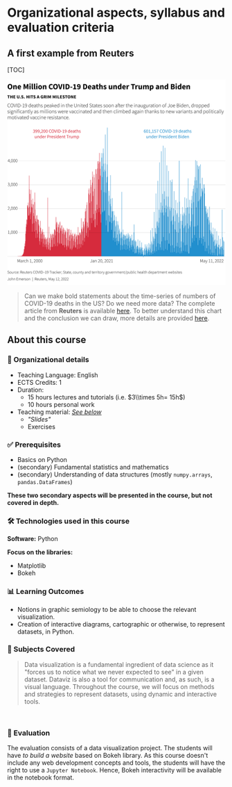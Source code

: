 # Organizational aspects, syllabus and evaluation criteria


## A first example from Reuters

[TOC]

![COVID-19 Mortality in the US](files/covid-2timeseries-us-presidency.jpg)

> Can we make bold statements about the time-series of numbers of COVID-19 deaths in the US? Do we need more data? The complete article from **Reuters** is available [here](https://www.reuters.com/world/us/biden-marks-1-million-americans-dead-covid-2022-05-12/).
To better understand this chart and the conclusion we can draw, more details are provided [here](80_covid_us_stats_analysis.md).



## About this course

### 📝 Organizational details

- Teaching Language: English  
- ECTS Credits: 1  
- Duration: 
    - 15 hours lectures and tutorials (i.e. $3\\times 5h= 15h$)
    - 10 hours personal work  
- Teaching material: [*See below*](#detailed-plan-and-organization-of-the-course)
    - *"Slides"*
    - Exercises



### ✅ Prerequisites

- Basics on Python
- (secondary) Fundamental statistics and mathematics
- (secondary) Understanding of data structures (mostly `numpy.arrays`, `pandas.DataFrames`)

**These two secondary aspects will be presented in the course, but not covered in depth.**



### 🛠️ Technologies used in this course


**Software:** Python 

**Focus on the libraries:**

- Matplotlib
- Bokeh


### 📊 Learning Outcomes

- Notions in graphic semiology to be able to choose the relevant visualization. 
- Creation of interactive diagrams, cartographic or otherwise, to represent datasets, in Python.


### 🎯 Subjects Covered

> Data visualization is a fundamental ingredient of data science as it "forces us to notice what we never expected to see" in a given dataset. Dataviz is also a tool for communication and, as such, is a visual language. Throughout the course, we will focus on methods and strategies to represent datasets, using dynamic and interactive tools.






<!-- 
**📖 Course Materials:**
- **[Introduction & Interactive Notebooks](01_introduction.md)** - Getting started with Jupyter environments and code fragments
- **[Jupyter Launcher](jupyter_launcher.md)** - Direct access to interactive Python environments -->

&nbsp;

### 📝 Evaluation
The evaluation consists of a data visualization project. The students will have *to build a website* based on Bokeh library. As this course doesn't include any web development concepts and tools, the students will have the right to use a `Jupyter Notebook`. Hence, Bokeh interactivity will be available in the notebook format.
